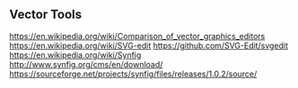 
<!--
-->

Vector Tools
------------

https://en.wikipedia.org/wiki/Comparison_of_vector_graphics_editors
https://en.wikipedia.org/wiki/SVG-edit
https://github.com/SVG-Edit/svgedit
https://en.wikipedia.org/wiki/Synfig
http://www.synfig.org/cms/en/download/
https://sourceforge.net/projects/synfig/files/releases/1.0.2/source/

<!-- vim: set autoindent expandtab sw=4 syntax=markdown: -->
